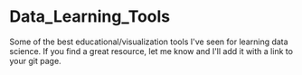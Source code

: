 # Data_Learning_Tools
Some of the best educational/visualization tools I've seen for learning data science.  If you find a great resource, let me know and I'll add it with a link to your git page.
